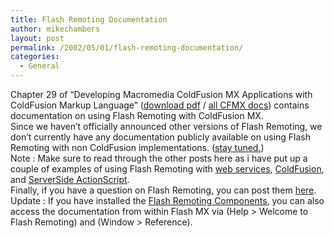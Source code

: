 ```yaml
---
title: Flash Remoting Documentation
author: mikechambers
layout: post
permalink: /2002/05/01/flash-remoting-documentation/
categories:
  - General
---
```



Chapter 29 of &#8220;Developing Macromedia ColdFusion MX Applications with ColdFusion Markup Language&#8221; ([download pdf][1]&nbsp;/ [all CFMX docs][2]) contains documentation on using Flash Remoting with ColdFusion MX.  
Since we haven&#8217;t officially announced other versions of Flash Remoting, we don&#8217;t currently have any documentation publicly available on using Flash Remoting with non ColdFusion implementations. ([stay tuned.][3])  
Note : Make sure to read through the other posts here as i have put up a couple of examples of using Flash Remoting with [web services][4], [ColdFusion][5], and [ServerSide ActionScript][6].  
Finally, if you have a question on Flash Remoting, you can post them [here][7].  
Update : If you have installed the [Flash Remoting Components][8], you can also access the documentation from within Flash MX via (Help > Welcome to Flash Remoting) and (Window > Reference).

 [1]: http://download.macromedia.com/pub/coldfusion/documentation/cfmx_dev_cf_apps.pdf
 [2]: http://www.macromedia.com/support/coldfusion/documentation.html
 [3]: http://radio.weblogs.com/0106797/2002/04/29.html#a16
 [4]: http://radio.weblogs.com/0106797/2002/04/28.html#a9
 [5]: http://radio.weblogs.com/0106797/2002/04/29.html#a21
 [6]: http://radio.weblogs.com/0106797/2002/04/30.html#a28
 [7]: http://webforums.macromedia.com/preview_coldfusion_mx/categories.cfm?catid=248
 [8]: http://www.macromedia.com/software/flash/flashremoting/#200